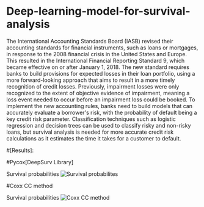 # Deep-learning-model-for-survival-analysis

The International Accounting Standards Board (IASB) revised their accounting standards for financial instruments, such as loans or mortgages, in response to the 2008 financial crisis in the United States and Europe. This resulted in the International Financial Reporting Standard 9, which became effective on or after January 1, 2018. The new standard requires banks to build provisions for expected losses in their loan portfolio, using a more forward-looking approach that aims to result in a more timely recognition of credit losses. Previously, impairment losses were only recognized to the extent of objective evidence of impairment, meaning a loss event needed to occur before an impairment loss could be booked. To implement the new accounting rules, banks need to build models that can accurately evaluate a borrower's risk, with the probability of default being a key credit risk parameter. Classification techniques such as logistic regression and decision trees can be used to classify risky and non-risky loans, but survival analysis is needed for more accurate credit risk calculations as it estimates the time it takes for a customer to default.


[Slides]: 
[Notebook]:
[Dataset]: Properietory 

#[Results]:

#Pycox[DeepSurv Library]

Survival probabilities 
![Survival probabilites](https://user-images.githubusercontent.com/40602129/219286654-3f953b15-4ea0-4123-8fd8-c1d7922529c4.png)

#Coxx CC method

Survival probabilities 
![Coxx CC method](https://user-images.githubusercontent.com/40602129/219286673-930127fb-f27c-4e21-aa6a-8989bbea9912.png)
